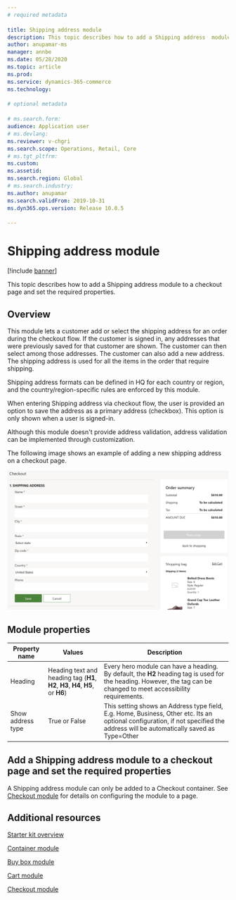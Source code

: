 ```yaml
---
# required metadata

title: Shipping address module
description: This topic describes how to add a Shipping address  module to a checkout page and set the required properties.
author: anupamar-ms
manager: annbe
ms.date: 05/28/2020
ms.topic: article
ms.prod: 
ms.service: dynamics-365-commerce
ms.technology: 

# optional metadata

# ms.search.form: 
audience: Application user
# ms.devlang: 
ms.reviewer: v-chgri
ms.search.scope: Operations, Retail, Core
# ms.tgt_pltfrm: 
ms.custom: 
ms.assetid: 
ms.search.region: Global
# ms.search.industry: 
ms.author: anupamar
ms.search.validFrom: 2019-10-31
ms.dyn365.ops.version: Release 10.0.5

---
```


# Shipping address module


[!include [banner](includes/banner.md)]

This topic describes how to add a Shipping address module to a checkout page and set the required properties.

## Overview

This module lets a customer add or select the shipping address for an order during the checkout flow. If the customer is signed in, any addresses that were previously saved for that customer are shown. The customer can then select among those addresses. The customer can also add a new address. The shipping address is used for all the items in the order that require shipping. 

Shipping address formats can be defined in HQ for each country or region, and the country/region-specific rules are enforced by this module. 

When entering Shipping address via checkout flow, the user is provided an option to save the address as a primary address (checkbox). This option is only shown when a user is signed-in.

Although this module doesn't provide address validation, address validation can be implemented through customization.


   The following image shows an example of adding a new shipping address on a checkout page.

   ![Example of a shipping address module](./media/ecommerce-shippingaddress.PNG)

## Module properties

| Property name  | Values | Description |
|----------------|--------|-------------|
| Heading        | Heading text and heading tag (**H1**, **H2**, **H3**, **H4**, **H5**, or **H6**) | Every hero module can have a heading. By default, the **H2** heading tag is used for the heading. However, the tag can be changed to meet accessibility requirements. |
| Show address type | True or False | This setting shows an Address type field, E.g. Home, Business, Other etc. Its an optional configuration, if not specified the address will be automatically saved as Type=Other|


## Add a Shipping address module to a checkout page and set the required properties

A Shipping address module can only be added to a Checkout container. See [Checkout module](add-checkout-module.md) for details on configuring the module to a page.

## Additional resources

[Starter kit overview](starter-kit-overview.md)

[Container module](add-container-module.md)

[Buy box module](add-buy-box.md)

[Cart module](add-cart-module.md)

[Checkout module](add-checkout-module.md)

